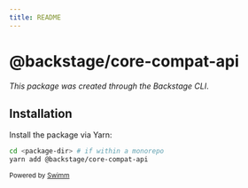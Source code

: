 ```yaml
---
title: README
---
```

# @backstage/core-compat-api

*This package was created through the Backstage CLI*.

## Installation

Install the package via Yarn:

```sh
cd <package-dir> # if within a monorepo
yarn add @backstage/core-compat-api
```

<SwmMeta version="3.0.0"><sup>Powered by [Swimm](https://app.swimm.io/)</sup></SwmMeta>
